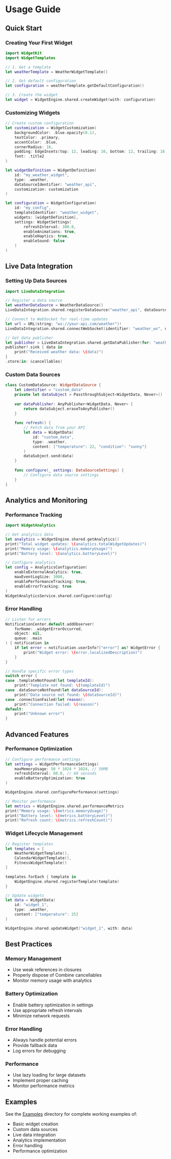 # Usage Guide

## Quick Start

### Creating Your First Widget

```swift
import WidgetKit
import WidgetTemplates

// 1. Get a template
let weatherTemplate = WeatherWidgetTemplate()

// 2. Get default configuration
let configuration = weatherTemplate.getDefaultConfiguration()

// 3. Create the widget
let widget = WidgetEngine.shared.createWidget(with: configuration)
```

### Customizing Widgets

```swift
// Create custom configuration
let customization = WidgetCustomization(
    backgroundColor: .blue.opacity(0.1),
    textColor: .primary,
    accentColor: .blue,
    cornerRadius: 16,
    padding: EdgeInsets(top: 12, leading: 16, bottom: 12, trailing: 16),
    font: .title2
)

let widgetDefinition = WidgetDefinition(
    id: "my_weather_widget",
    type: .weather,
    dataSourceIdentifier: "weather_api",
    customization: customization
)

let configuration = WidgetConfiguration(
    id: "my_config",
    templateIdentifier: "weather_widget",
    widgets: [widgetDefinition],
    settings: WidgetSettings(
        refreshInterval: 300.0,
        enableAnimations: true,
        enableHaptics: true,
        enableSound: false
    )
)
```

## Live Data Integration

### Setting Up Data Sources

```swift
import LiveDataIntegration

// Register a data source
let weatherDataSource = WeatherDataSource()
LiveDataIntegration.shared.registerDataSource("weather_api", dataSource: weatherDataSource)

// Connect to WebSocket for real-time updates
let url = URL(string: "ws://your-api.com/weather")!
LiveDataIntegration.shared.connectWebSocket(identifier: "weather_ws", url: url)

// Get data publisher
let publisher = LiveDataIntegration.shared.getDataPublisher(for: "weather_api")
publisher?.sink { data in
    print("Received weather data: \(data)")
}
.store(in: &cancellables)
```

### Custom Data Sources

```swift
class CustomDataSource: WidgetDataSource {
    let identifier = "custom_data"
    private let dataSubject = PassthroughSubject<WidgetData, Never>()
    
    var dataPublisher: AnyPublisher<WidgetData, Never> {
        return dataSubject.eraseToAnyPublisher()
    }
    
    func refresh() {
        // Fetch data from your API
        let data = WidgetData(
            id: "custom_data",
            type: .weather,
            content: ["temperature": 22, "condition": "sunny"]
        )
        dataSubject.send(data)
    }
    
    func configure(_ settings: DataSourceSettings) {
        // Configure data source settings
    }
}
```

## Analytics and Monitoring

### Performance Tracking

```swift
import WidgetAnalytics

// Get analytics data
let analytics = WidgetEngine.shared.getAnalytics()
print("Total widget updates: \(analytics.totalWidgetUpdates)")
print("Memory usage: \(analytics.memoryUsage)")
print("Battery level: \(analytics.batteryLevel)")

// Configure analytics
let config = AnalyticsConfiguration(
    enableExternalAnalytics: true,
    maxEventLogSize: 1000,
    enablePerformanceTracking: true,
    enableErrorTracking: true
)
WidgetAnalyticsService.shared.configure(config)
```

### Error Handling

```swift
// Listen for errors
NotificationCenter.default.addObserver(
    forName: .widgetErrorOccurred,
    object: nil,
    queue: .main
) { notification in
    if let error = notification.userInfo?["error"] as? WidgetError {
        print("Widget error: \(error.localizedDescription)")
    }
}

// Handle specific error types
switch error {
case .templateNotFound(let templateId):
    print("Template not found: \(templateId)")
case .dataSourceNotFound(let dataSourceId):
    print("Data source not found: \(dataSourceId)")
case .connectionFailed(let reason):
    print("Connection failed: \(reason)")
default:
    print("Unknown error")
}
```

## Advanced Features

### Performance Optimization

```swift
// Configure performance settings
let settings = WidgetPerformanceSettings(
    maxMemoryUsage: 50 * 1024 * 1024, // 50MB
    refreshInterval: 60.0, // 60 seconds
    enableBatteryOptimization: true
)

WidgetEngine.shared.configurePerformance(settings)

// Monitor performance
let metrics = WidgetEngine.shared.performanceMetrics
print("Memory usage: \(metrics.memoryUsage)")
print("Battery level: \(metrics.batteryLevel)")
print("Refresh count: \(metrics.refreshCount)")
```

### Widget Lifecycle Management

```swift
// Register templates
let templates = [
    WeatherWidgetTemplate(),
    CalendarWidgetTemplate(),
    FitnessWidgetTemplate()
]

templates.forEach { template in
    WidgetEngine.shared.registerTemplate(template)
}

// Update widgets
let data = WidgetData(
    id: "widget_1",
    type: .weather,
    content: ["temperature": 25]
)

WidgetEngine.shared.updateWidget("widget_1", with: data)
```

## Best Practices

### Memory Management

- Use weak references in closures
- Properly dispose of Combine cancellables
- Monitor memory usage with analytics

### Battery Optimization

- Enable battery optimization in settings
- Use appropriate refresh intervals
- Minimize network requests

### Error Handling

- Always handle potential errors
- Provide fallback data
- Log errors for debugging

### Performance

- Use lazy loading for large datasets
- Implement proper caching
- Monitor performance metrics

## Examples

See the [Examples](Examples/) directory for complete working examples of:

- Basic widget creation
- Custom data sources
- Live data integration
- Analytics implementation
- Error handling
- Performance optimization 